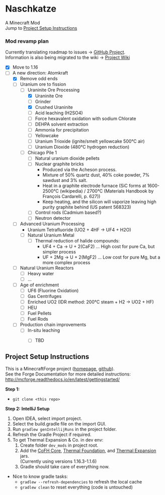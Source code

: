 ﻿# Naschkatze
A Minecraft Mod  
Jump to [Project Setup Instructions](#project-setup-instructions)

### Mod revamp plan

Currently translating roadmap to issues -> [GitHub Project](https://github.com/rosaqq/Naschkatze/projects/1).  
Information is also being migrated to the wiki -> [Project Wiki]()

- [x] Move to 1.16
- [ ] A new direction: Atomkraft
  - [x] Remove odd ends
  - [ ] Uranium ore to fission
    - [ ] Uraninite Ore Processing
      - [x] Uraninite Ore
      - [ ] Grinder
      - [x] Crushed Uraninite
      - [ ] Acid leaching (H2SO4)
      - [ ] Force hexavalent oxidation with sodium Chlorate
      - [ ] DEHPA solvent extraction
      - [ ] Ammonia for precipitation
      - [ ] Yellowcake
      - [ ] Uranium Trioxide (ignite/smelt yellowcake 500°C air)
      - [ ] Uranium Dioxide (480°C hydrogen reduction)
    - [ ] Chicago Pile 1
      - [ ] Natural uranium dioxide pellets
      - [ ] Nuclear graphite bricks
        - Produced via the Acheson process.
        - Mixture of 50% quartz dust, 40% coke powder, 7% sawdust and 3% salt.
        - Heat in a graphite electrode furnace (SiC forms at 1600-2500°C (wikipedia) / 2700°C (Materials Handbook by François Cardarelli, p. 627))
        - Keep heating, and the silicon will vaporize leaving high purity graphite behind (US patent 568323)
      - [ ] Control rods (Cadmium based?)
      - [ ] Neutron detector
  - [ ] Advanced Uranium Processing
    - Uranium Tetrafluoride (UO2 + 4HF -> UF4 + H2O)
    - [ ] Natural Uranium Metal
      - [ ] Thermal reduction of halide compounds:
        - UF4 + Ca -> U + 2(CaF2) ... High cost for pure Ca, but simpler process
        - UF + 2Mg -> U + 2(MgF2) ... Low cost for pure Mg, but a more complex process
  - [ ] Natural Uranium Reactors
    - [ ] Heavy water
    - [ ] ...
  - [ ] Age of enrichment
    - [ ] UF6 (Fluorine Oxidation)
    - [ ] Gas Centrifuges
    - [ ] Enriched UO2 (IDR method: 200°C steam + H2 -> UO2 + HF)
    - [ ] HEU
    - [ ] Fuel Pellets
    - [ ] Fuel Rods
  - [ ] Production chain improvements
    - [ ] In-situ leaching
      - [ ] TBD
  


## Project Setup Instructions
This is a MinecraftForge project ([homepage](http://minecraftforge.net/), [github](https://github.com/MinecraftForge/MinecraftForge)).  
See the Forge Documentation for more detailed instructions:  
http://mcforge.readthedocs.io/en/latest/gettingstarted/  

**Step 1:**
- `git clone <this repo>`

**Step 2: IntelliJ Setup**  
1. Open IDEA, select import project.
2. Select the build.gradle file on the import GUI.
3. Run `gradlew genIntellijRuns` in the project folder.
4. Refresh the Gradle Project if required.
5. To get Thermal Expansion & Co. in dev env:
   1. Create folder `dev_mods` in project root.
   2. Add the [CoFH Core](https://www.curseforge.com/minecraft/mc-mods/cofh-core/files), [Thermal Foundation](https://www.curseforge.com/minecraft/mc-mods/thermal-foundation/files), and [Thermal Expansion](https://www.curseforge.com/minecraft/mc-mods/thermal-expansion/files) jars.  
      (Currently using versions 1.16.3-1.1.6)
   3. Gradle should take care of everything now.
  
- Nice to know gradle tasks:
  - `gradlew --refresh-dependencies` to refresh the local cache
  - `gradlew clean` to reset everything (code is untouched)